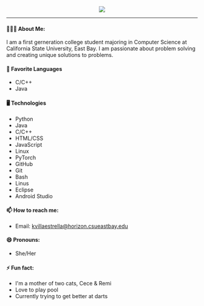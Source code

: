 <div align="center">
<img src= "https://media.giphy.com/media/v1.Y2lkPTc5MGI3NjExNzA3Y2JiYjY1MTc5YTlmNDhkODg4ZDUxMjI5MjY2MjZkNTRhZTMwZSZjdD1n/rsf7FdPyBjw9RkEHJu/giphy.gif"/>
</div>

---
#### 👩🏻‍💻 About Me: 
I am a first gerneration college student majoring in Computer Science at California State University, East Bay. I am passionate about problem solving and creating unique solutions to problems.
 
#### 👾 Favorite Languages
- C/C++
- Java

#### 🖥 Technologies
- Python
- Java
- C/C++
- HTML/CSS
- JavaScript
- Linux
- PyTorch
- GitHub
- Git
- Bash
- Linus
- Eclipse
- Android Studio

####  📫 How to reach me: 
- Email: kvillaestrella@horizon.csueastbay.edu

#### 😄 Pronouns: 
- She/Her

####  ⚡ Fun fact: 
- I'm a mother of two cats, Cece & Remi 
- Love to play pool
- Currently trying to get better at darts


<!--
**estrk467/estrk467** is a ✨ _special_ ✨ repository because its `README.md` (this file) appears on your GitHub profile.

Here are some ideas to get you started:

- 🔭 I’m currently working on ...
- 🌱 I’m currently learning ...
- 👯 I’m looking to collaborate on ...
- 🤔 I’m looking for help with ...
- 💬 Ask me about ...
- 📫 How to reach me: ...
- 😄 Pronouns: ...
- ⚡ Fun fact: ...
-->
